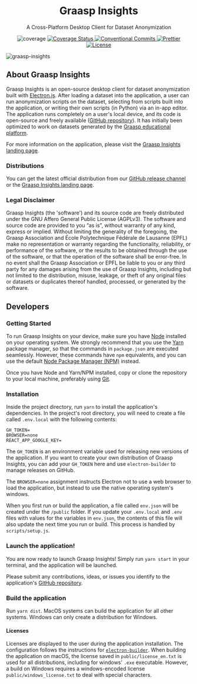 <h1 align="center">Graasp Insights</h1>

<p align="center">
  A Cross-Platform Desktop Client for Dataset Anonymization
</p>

<p align="center">
    <img
      alt="coverage"
      src="https://github.com/graasp/graasp-insights/actions/workflows/coverage.yml/badge.svg?branch=master"
    />
  <a href='https://coveralls.io/github/graasp/graasp-insights?branch=97/spectronCoverage'>
    <img
      src='https://coveralls.io/repos/github/graasp/graasp-insights/badge.svg?branch=97/spectronCoverage'
      alt='Coverage Status'
      />
  </a>
  <a href="https://conventionalcommits.org">
    <img
      alt="Conventional Commits"
      src="https://img.shields.io/badge/Conventional%20Commits-1.0.0-yellow.svg"
    />
  </a>
  <a href="https://github.com/prettier/prettier">
    <img
      alt="Prettier"
      src="https://img.shields.io/badge/code_style-prettier-ff69b4.svg"
    />
  </a>
  <a href="https://github.com/graasp/graasp-insights/blob/master/LICENSE">
    <img
      alt="License"
      src="https://img.shields.io/badge/license-AGPLv3.0-blue.svg"
    />
  </a>
</p>

![graasp-insights](https://user-images.githubusercontent.com/19311953/107044068-1d6f0c80-67c4-11eb-9cba-67d17af7fa56.png)

## About Graasp Insights

Graasp Insights is an open-source desktop client for dataset anonymization built with [Electron.js](https://github.com/electron/electron). After loading a dataset into the application, a user can run anonymization scripts on the dataset, selecting from scripts built into the application, or writing their own scripts (in Python) via an in-app editor. The application runs completely on a user's local device, and its code is open-source and freely available ([GitHub repository](https://github.com/graasp/graasp-insights)). It has initially been optimized to work on datasets generated by the [Graasp educational platform](https://graasp.eu).

For more information on the application, please visit the [Graasp Insights landing page](https://insights.graasp.org).

### Distributions

You can get the latest official distribution from our [GitHub release channel](https://github.com/graasp/graasp-insights/releases) or the [Graasp Insights landing page](https://insights.graasp.org).

### Legal Disclaimer

Graasp Insights (the 'software') and its source code are freely distributed under the GNU Affero General Public License (AGPLv3). The software and source code are provided to you “as is”, without warranty of any kind, express or implied. Without limiting the generality of the foregoing, the Graasp Association and École Polytechnique Fédérale de Lausanne (EPFL) make no representation or warranty regarding the functionality, reliability, or performance of the software, or the results to be obtained through the use of the software, or that the operation of the software shall be error-free. In no event shall the Graasp Association or EPFL be liable to you or any third party for any damages arising from the use of Graasp Insights, including but not limited to the distribution, misuse, leakage, or theft of any original files or datasets or duplicates thereof handled, processed, or generated by the software.

## Developers

### Getting Started

To run Graasp Insights on your device, make sure you have [Node](https://nodejs.org) installed on your operating system. We strongly recommend that you use the [Yarn](https://yarnpkg.com/) package manager, so that the commands in `package.json` are executed seamlessly. However, these commands have `npm` equivalents, and you can use the default [Node Package Manager (NPM)](https://www.npmjs.com) instead.

Once you have Node and Yarn/NPM installed, copy or clone the repository to your local machine, preferably using [Git](https://git-scm.com).

### Installation

Inside the project directory, run `yarn` to install the application's dependencies. In the project's root directory, you will need to create a file called `.env.local` with the following contents:

```dotenv
GH_TOKEN=
BROWSER=none
REACT_APP_GOOGLE_KEY=
```

The `GH_TOKEN` is an environment variable used for releasing new versions of the application. If you want to create your own distribution of Graasp Insights, you can add your `GH_TOKEN` here and use `electron-builder` to manage releases on GitHub.

The `BROWSER=none` assignment instructs Electron not to use a web browser to load the application, but instead to use the native operating system's windows.

When you first run or build the application, a file called `env.json` will be created under the `/public` folder. If you update your `.env.local` and `.env` files with values for the variables in `env.json`, the contents of this file will also update the next time you run or build. This process is handled by `scripts/setup.js`.

### Launch the application!

You are now ready to launch Graasp Insights! Simply run `yarn start` in your terminal, and the application will be launched.

Please submit any contributions, ideas, or issues you identify to the application's [GitHub repository](https://github.com/graasp/graasp-insights).

### Build the application

Run `yarn dist`. MacOS systems can build the application for all other systems. Windows can only create a distribution for Windows.

#### Licenses

Licenses are displayed to the user during the application installation. The configuration follows the instructions for [`electron-builder`](https://www.electron.build/configuration/configuration). When building the application on macOS, the license saved in `public/license_en.txt` is used for all distributions, including for windows' `.exe` executable.
However, a build on Windows requires a windows-encoded license `public/windows_license.txt` to deal with special characters.
